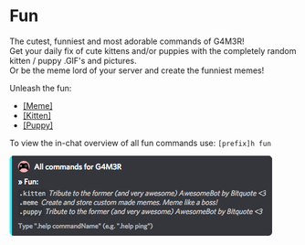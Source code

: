 # Fun

The cutest, funniest and most adorable commands of G4M3R!  
Get your daily fix of cute kittens and/or puppies with the completely random kitten / puppy .GIF's and pictures.  
Or be the meme lord of your server and create the funniest memes!

Unleash the fun:

* [\[Meme\]](meme.md)
* [\[Kitten\]](kitten.md)
* [\[Puppy\]](puppy.md)

To view the in-chat overview of all fun commands use: `[prefix]h fun`

![](../../.gitbook/assets/funcategory.png)

